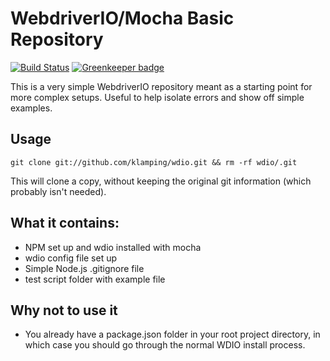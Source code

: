 # WebdriverIO/Mocha Basic Repository

[![Build Status](https://travis-ci.org/klamping/wdio-mocha-basic.svg?branch=master)](https://travis-ci.org/klamping/wdio-mocha-basic)
[![Greenkeeper badge](https://badges.greenkeeper.io/klamping/wdio-mocha-basic.svg)](https://greenkeeper.io/)

This is a very simple WebdriverIO repository meant as a starting point for more complex setups. Useful to help isolate errors and show off simple examples.

## Usage

```
git clone git://github.com/klamping/wdio.git && rm -rf wdio/.git
```

This will clone a copy, without keeping the original git information (which probably isn't needed). 

## What it contains:

- NPM set up and wdio installed with mocha
- wdio config file set up
- Simple Node.js .gitignore file
- test script folder with example file

## Why not to use it

- You already have a package.json folder in your root project directory, in which case you should go through the normal WDIO install process.
